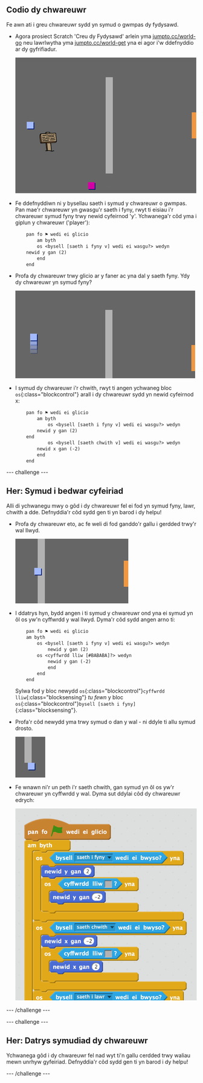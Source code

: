 ## Codio dy chwareuwr

Fe awn ati i greu chwareuwr sydd yn symud o gwmpas dy fydysawd.

+ Agora prosiect Scratch 'Creu dy Fydysawd' arlein yma <a href="http://jumpto.cc/world-go" target="_blank">jumpto.cc/world-go</a> neu lawrlwytha yma <a href="http://jumpto.cc/world-get" target="_blank">jumpto.cc/world-get</a> yna ei agor i'w ddefnyddio ar dy gyfrifiadur.

	![screenshot](images/world-starter.png)

+ Fe ddefnyddiwn ni y bysellau saeth i symud y chwareuwr o gwmpas. Pan mae'r chwareuwr yn gwasgu'r saeth i fyny, rwyt ti eisiau i'r chwareuwr symud fyny trwy newid cyfeirnod 'y'. Ychwanega'r côd yma i giplun y chwareuwr ('player'):

	```blocks
		pan fo ⚑ wedi ei glicio
			am byth
   			os <bysell [saeth i fyny v] wedi ei wasgu?> wedyn
      	newid y gan (2)
   			end
		end

	```

+ Profa dy chwareuwr trwy glicio ar y faner ac yna dal y saeth fyny. Ydy dy chwareuwr yn symud fyny?

	![screenshot](images/world-up.png)

+ I symud dy chwareuwr i'r chwith, rwyt ti angen ychwaneg bloc `os`{:class="blockcontrol"} arall i dy chwareuwr sydd yn newid cyfeirnod x:

	```blocks
		pan fo ⚑ wedi ei glicio
			am byth
   				os <bysell [saeth i fyny v] wedi ei wasgu?> wedyn
      		newid y gan (2)
   		end
   				os <bysell [saeth chwith v] wedi ei wasgu?> wedyn
      		newid x gan (-2)
   			end
		end
	```

--- challenge ---

## Her: Symud i bedwar cyfeiriad
Alli di ychwanegu mwy o gôd i dy chwareuwr fel ei fod yn symud fyny, lawr, chwith a dde. Defnyddia'r côd sydd gen ti yn barod i dy helpu!

+ Profa dy chwareuwr eto, ac fe weli di fod ganddo'r gallu i gerdded trwy'r wal llwyd.

	![screenshot](images/world-walls.png)

+ I ddatrys hyn, bydd angen i ti symud y chwareuwr ond yna ei symud yn ôl os yw'n cyffwrdd y wal llwyd. Dyma'r côd sydd angen arno ti:

	```blocks
		pan fo ⚑ wedi ei glicio
		am byth
   			os <bysell [saeth i fyny v] wedi ei wasgu?> wedyn
      			newid y gan (2)
      		os <cyffwrdd lliw [#BABABA]?> wedyn
         		newid y gan (-2)
      			end
   			end
		end
	```

	Sylwa fod y bloc newydd `os`{:class="blockcontrol"}`cyffwrdd lliw`{:class="blocksensing"} _tu fewn_ y bloc `os`{:class="blockcontrol"}`bysell [saeth i fyny]`{:class="blocksensing"}.

+ Profa'r côd newydd yma trwy symud o dan y wal - ni ddyle ti allu symud drosto.

	![screenshot](images/world-walls-test.png)

+ Fe wnawn ni'r un peth i'r saeth chwith, gan symud yn ôl os yw'r chwareuwr yn cyffwrdd y wal. Dyma sut ddylai côd dy chwareuwr edrych:

	![screenshot](images/world-wall-code.png)
	
--- /challenge ---

--- challenge ---
	
## Her: Datrys symudiad dy chwareuwr 
Ychwanega gôd i dy chwareuwr fel nad wyt ti'n gallu cerdded trwy waliau mewn unrhyw gyfeiriad. Defnyddia'r côd sydd gen ti yn barod i dy helpu!

--- /challenge ---
